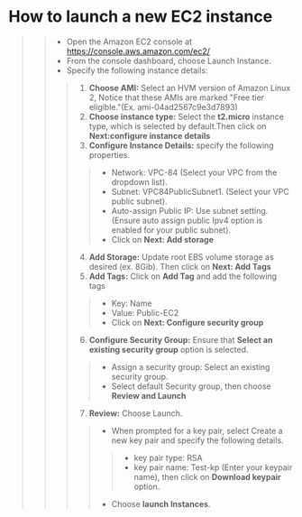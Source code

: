 # How to launch a new EC2 instance
>>- Open the Amazon EC2 console at https://console.aws.amazon.com/ec2/
>>- From the console dashboard, choose Launch Instance.
>>- Specify the following instance details:
>>>1.  **Choose AMI:** Select an HVM version of Amazon Linux 2, Notice that these AMIs are marked "Free tier eligible."(Ex. ami-04ad2567c9e3d7893)
>>>2. **Choose instance type:** Select the **t2.micro** instance type, which is selected by default.Then click on **Next:configure instance details**
>>>3. **Configure Instance Details:** specify the following properties.
>>>>- Network: VPC-84 (Select your VPC from the dropdown list).
>>>>- Subnet: VPC84PublicSubnet1. (Select your VPC public subnet).
>>>>- Auto-assign Public IP: Use subnet setting. (Ensure auto assign public Ipv4 option is enabled for your public subnet).
>>>>- Click on **Next: Add storage**
>>>4. **Add Storage:** Update root EBS volume storage as desired (ex. 8Gib). Then click on **Next: Add Tags**
>>>5. **Add Tags:** Click on **Add Tag** and add the following tags
>>>>- Key: Name 
>>>>- Value: Public-EC2 
>>>>- Click on **Next: Configure security group**
>>>6.  **Configure Security Group:** Ensure that **Select an existing security group** option is selected.
>>>>- Assign a security group: Select an existing security group.
 >>>>- Select default Security group, then choose **Review and Launch**
>>>7. **Review:** Choose Launch.
>>>>- When prompted for a key pair, select Create a new key pair and specify the following details.
>>>>>- key pair type: RSA
>>>>>- key pair name: Test-kp (Enter your keypair name), then click on **Download keypair** option.
>>>>- Choose **launch Instances**.

